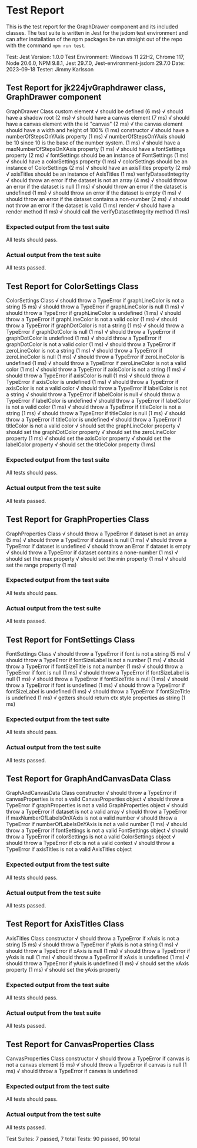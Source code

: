 # Test Report

This is the test report for the GraphDrawer component and its included classes.
The test suite is written in Jest for the jsdom test environment and can after installation of the npm packages be run straight out of the repo with the command `npm run test`.

Test: Jest
Version: 1.0.0
Test Environment: Windows 11 22H2, Chrome 117, Node 20.6.0, NPM 9.8.1, Jest 29.7.0, Jest-environment-jsdom 29.7.0
Date: 2023-09-18
Tester: Jimmy Karlsson

## Test Report for jk224jvGraphdrawer class, GraphDrawer component

  GraphDrawer Class
    custom element
      √ should be defined (6 ms)
      √ should have a shadow root (2 ms)
      √ should have a canvas element (7 ms)
      √ should have a canvas element with the id "canvas" (2 ms)
      √ the canvas element should have a width and height of 100% (1 ms)
    constructor
      √ should have a numberOfStepsOnYAxis property (1 ms)
      √ numberOfStepsOnYAxis should be 10 since 10 is the base of the number system. (1 ms)
      √ should have a maxNumberOfStepsOnXAxis property (1 ms)
      √ should have a fontSettings property (2 ms)
      √ fontSettings should be an instance of FontSettings (1 ms)
      √ should have a colorSettings property (1 ms)
      √ colorSettings should be an instance of ColorSettings (2 ms)
      √ should have an axisTitles property (2 ms)
      √ axisTitles should be an instance of AxisTitles (1 ms)
    verifyDatasetIntegrity
      √ should throw an error if the dataset is not an array (4 ms)
      √ should throw an error if the dataset is null (1 ms)
      √ should throw an error if the dataset is undefined (1 ms)
      √ should throw an error if the dataset is empty (1 ms)
      √ should throw an error if the dataset contains a non-number (2 ms)
      √ should not throw an error if the dataset is valid (1 ms)
    render
      √ should have a render method (1 ms)
      √ should call the verifyDatasetIntegrity method (1 ms)

### Expected output from the test suite

All tests should pass.

### Actual output from the test suite

All tests passed.

## Test Report for ColorSettings Class

  ColorSettings Class
    √ should throw a TypeError if graphLineColor is not a string (5 ms)
    √ should throw a TypeError if graphLineColor is null (1 ms)
    √ should throw a TypeError if graphLineColor is undefined (1 ms)
    √ should throw a TypeError if graphLineColor is not a valid color (1 ms)
    √ should throw a TypeError if graphDotColor is not a string (1 ms)
    √ should throw a TypeError if graphDotColor is null (1 ms)
    √ should throw a TypeError if graphDotColor is undefined (1 ms)
    √ should throw a TypeError if graphDotColor is not a valid color (1 ms)
    √ should throw a TypeError if zeroLineColor is not a string (1 ms)
    √ should throw a TypeError if zeroLineColor is null (1 ms)
    √ should throw a TypeError if zeroLineColor is undefined (1 ms)
    √ should throw a TypeError if zeroLineColor is not a valid color (1 ms)
    √ should throw a TypeError if axisColor is not a string (1 ms)
    √ should throw a TypeError if axisColor is null (1 ms)
    √ should throw a TypeError if axisColor is undefined (1 ms)
    √ should throw a TypeError if axisColor is not a valid color
    √ should throw a TypeError if labelColor is not a string
    √ should throw a TypeError if labelColor is null
    √ should throw a TypeError if labelColor is undefined
    √ should throw a TypeError if labelColor is not a valid color (1 ms)
    √ should throw a TypeError if titleColor is not a string (1 ms)
    √ should throw a TypeError if titleColor is null (1 ms)
    √ should throw a TypeError if titleColor is undefined
    √ should throw a TypeError if titleColor is not a valid color
    √ should set the graphLineColor property
    √ should set the graphDotColor property
    √ should set the zeroLineColor property (1 ms)
    √ should set the axisColor property
    √ should set the labelColor property
    √ should set the titleColor property (1 ms)

### Expected output from the test suite

All tests should pass.

### Actual output from the test suite

All tests passed.

## Test Report for GraphProperties Class

  GraphProperties Class
    √ should throw a TypeError if dataset is not an array (5 ms)
    √ should throw a TypeError if dataset is null (1 ms)
    √ should throw a TypeError if dataset is undefined
    √ should throw an Error if dataset is empty
    √ should throw a TypeError if dataset contains a none-number (1 ms)
    √ should set the max property
    √ should set the min property (1 ms)
    √ should set the range property (1 ms)

### Expected output from the test suite

All tests should pass.

### Actual output from the test suite

All tests passed.

## Test Report for FontSettings Class

  FontSettings Class
    √ should throw a TypeError if font is not a string (5 ms)
    √ should throw a TypeError if fontSizeLabel is not a number (1 ms)
    √ should throw a TypeError if fontSizeTitle is not a number (1 ms)
    √ should throw a TypeError if font is null (1 ms)
    √ should throw a TypeError if fontSizeLabel is null (1 ms)
    √ should throw a TypeError if fontSizeTitle is null (1 ms)
    √ should throw a TypeError if font is undefined (1 ms)
    √ should throw a TypeError if fontSizeLabel is undefined (1 ms)
    √ should throw a TypeError if fontSizeTitle is undefined (1 ms)
    √ getters should return ctx style properties as string (1 ms)

### Expected output from the test suite

All tests should pass.

### Actual output from the test suite

All tests passed.

## Test Report for GraphAndCanvasData Class

  GraphAndCanvasData Class
    constructor
      √ should throw a TypeError if canvasProperties is not a valid CanvasProperties object
      √ should throw a TypeError if graphProperties is not a valid GraphProperties object
      √ should throw a TypeError if dataset is not a valid array
      √ should throw a TypeError if maxNumberOfLabelsOnXAxis is not a valid number
      √ should throw a TypeError if numberOfLabelsOnYAxis is not a valid number (1 ms)
      √ should throw a TypeError if fontSettings is not a valid FontSettings object
      √ should throw a TypeError if colorSettings is not a valid ColorSettings object
      √ should throw a TypeError if ctx is not a valid context
      √ should throw a TypeError if axisTitles is not a valid AxisTitles object

### Expected output from the test suite

All tests should pass.

### Actual output from the test suite

All tests passed.

## Test Report for AxisTitles Class

  AxisTitles Class
    constructor
      √ should throw a TypeError if xAxis is not a string (5 ms)
      √ should throw a TypeError if yAxis is not a string (1 ms)
      √ should throw a TypeError if xAxis is null (1 ms)
      √ should throw a TypeError if yAxis is null (1 ms)
      √ should throw a TypeError if xAxis is undefined (1 ms)
      √ should throw a TypeError if yAxis is undefined (1 ms)
      √ should set the xAxis property (1 ms)
      √ should set the yAxis property

### Expected output from the test suite

All tests should pass.

### Actual output from the test suite

All tests passed.

## Test Report for CanvasProperties Class

  CanvasProperties Class
    constructor
      √ should throw a TypeError if canvas is not a canvas element (5 ms)
      √ should throw a TypeError if canvas is null (1 ms)
      √ should throw a TypeError if canvas is undefined

### Expected output from the test suite

All tests should pass.

### Actual output from the test suite

All tests passed.

Test Suites: 7 passed, 7 total
Tests:       90 passed, 90 total